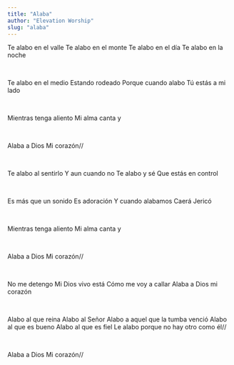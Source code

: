 ```yaml
---
title: "Alaba"
author: "Elevation Worship"
slug: "alaba"
---
```


Te alabo en el valle
Te alabo en el monte
Te alabo en el día
Te alabo en la noche

<br>

Te alabo en el medio
Estando rodeado
Porque cuando alabo
Tú estás a mi lado

<br>

Mientras tenga aliento
Mi alma canta y

<br>

Alaba a Dios
Mi corazón//

<br>

Te alabo al sentirlo
Y aun cuando no
Te alabo y sé
Que estás en control

<br>

Es más que un sonido
Es adoración
Y cuando alabamos
Caerá Jericó

<br>

Mientras tenga aliento
Mi alma canta y

<br>

Alaba a Dios
Mi corazón//

<br>

No me detengo
Mi Dios vivo está
Cómo me voy a callar
Alaba a Dios mi corazón

<br>

Alabo al que reina
Alabo al Señor
Alabo a aquel que la tumba venció
Alabo al que es bueno
Alabo al que es fiel
Le alabo porque no hay otro como él//

<br>

Alaba a Dios
Mi corazón//

